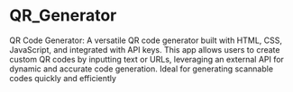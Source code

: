 # QR_Generator
QR Code Generator: A versatile QR code generator built with HTML, CSS, JavaScript, and integrated with API keys. This app allows users to create custom QR codes by inputting text or URLs, leveraging an external API for dynamic and accurate code generation. Ideal for generating scannable codes quickly and efficiently
